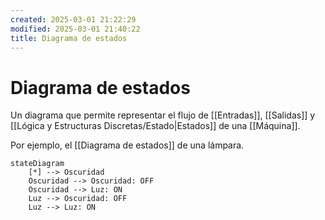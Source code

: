 ```yaml
---
created: 2025-03-01 21:22:29
modified: 2025-03-01 21:40:22
title: Diagrama de estados
---
```


# Diagrama de estados

Un diagrama que permite representar el flujo de [[Entradas]], [[Salidas]] y [[Lógica y Estructuras Discretas/Estado|Estados]] de una [[Máquina]].

Por ejemplo, el [[Diagrama de estados]] de una lámpara.

```mermaid
stateDiagram
    [*] --> Oscuridad
    Oscuridad --> Oscuridad: OFF
    Oscuridad --> Luz: ON
    Luz --> Oscuridad: OFF
    Luz --> Luz: ON
```
